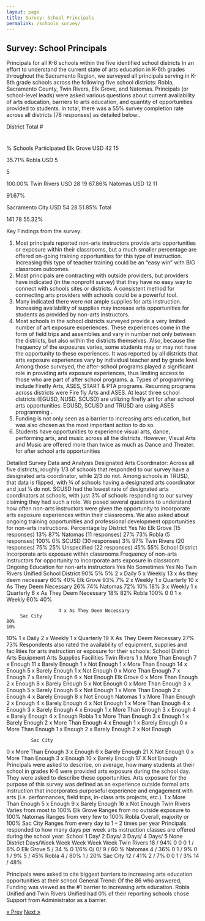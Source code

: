 ```yaml
---
layout: page
title: Survey: School Principals
permalink: /schools_survey/
---
```

## Survey: School Principals



Principals for all K-6 schools within the five identified school districts
In an effort to understand the current state of arts education in K-6th grades throughout the Sacramento Region, we surveyed all principals serving in K-8th grade schools across the following five school districts: Robla, Sacramento County, Twin Rivers, Elk Grove, and Natomas. Principals (or school-level leads) were asked various questions about current availability of arts education, barriers to arts education, and quantity of opportunities provided to students. In total, there was a 55% survey completion rate across all districts (78 responses) as detailed below:.
  
District
Total #
#
 
%
Schools
Participated
Elk Grove USD
42
15
 
35.71%
Robla USD
5
 
5
 
100.00%
Twin Rivers USD
28
19
67.86%
Natomas USD
12
11
 
91.67%
 
Sacramento City USD
54
28
51.85%
Total
 
141
78
55.32%
 
Key Findings from the survey:
1. Most principals reported non-arts instructors provide arts opportunities or exposure within their classrooms, but a much smaller percentage are offered on-going training opportunities for this type of instruction. Increasing this type of teacher training could be an “easy win” with BIG classroom outcomes.
2. Most principals are contracting with outside providers, but providers have indicated (in the nonprofit survey) that they have no easy way to connect with schools sites or districts. A consistent method for connecting arts providers with schools could be a powerful tool.
3. Many indicated there were not ample supplies for arts instruction. Increasing availability of supplies may increase arts opportunities for students as provided by non-arts instructors.
4. Most schools in the school districts surveyed provide a very limited number of art exposure experiences. These experiences come in the form of field trips and assemblies and vary in number not only between the districts, but also within the districts themselves. Also, because the frequency of the exposures varies, some students may or may not have the opportunity to these experiences. It was reported by all districts that arts exposure experiences vary by individual teacher and by grade level. Among those surveyed, the after-school programs played a significant role in providing arts exposure experiences, thus limiting access to those who are part of after school programs.
a.
  Types of programming include Firefly Arts, ASES, START & PTA programs.
 Recurring programs across districts were Fire fly Arts and ASES. At least three
 school districts (EGUSD, NUSD, SCUSD) are utilizing firefly art for after school
  arts opportunities. EGUSD, SCUSD and TRUSD are using ASES programming
 .
5. Funding is not only seen as a barrier to increasing arts education, but was also chosen as
the most important action to do so.
6. Students have opportunities to experience visual arts, dance, performing arts, and music
across all the districts. However, Visual Arts and Music are offered more than twice as much as Dance and Theater.
for after school arts opportunities

 Detailed Survey Data and Analysis
Designated Arts Coordinator: Across all five districts, roughly 1/3 of schools that responded to our survey have a designated arts coordinator, while 2/3 do not. Among schools in TRUSD, that data is flipped, with 3⁄4 of schools having a designated arts coordinator and just 1⁄4 do not. SCUSD had the lowest rate of designated arts coordinators at schools, with just 3% of schools responding to our survey claiming they had such a role.
We posed several questions to understand how often non-arts instructors were given the opportunity to incorporate arts exposure experiences within their classrooms. We also asked about ongoing training opportunities and professional development opportunities for non-arts instructions.
      Percentage by District
        Yes
      No
  Elk Grove (15 responses)
  13%
 87%
   Natomas (11 responses)
     27%
  73%
   Robla (5 responses)
     100%
  0%
   SCUSD (30 responses)
       3%
     97%
  Twin Rivers (20 responses)
  75%
 25%
   Unspecified (22 responses)
      45%
   55%
     School District
  Incorporate arts exposure within classrooms
       Frequency of non-arts instructors for opportunity to incorporate arts exposure in classroom
     Ongoing Education for non-arts instructors
          Yes
     No
    Sometimes
      Yes
    No
  Twin Rivers Unified School District
    90%
    5%
  5%
  2 x Daily
5 x Weekly
13 x As they deem necessary
  60%
   40%
  Elk Grove
  93%
 7%
 2 x Weekly 1 x Quarterly
10 x As They Deem Necessary
 26%
  74%
   Natomas
     72%
  10%
   18%
 3 x Weekly
1 x Quarterly
6 x As They Deem Necessary
  18%
   82%
   Robla
       100%
     0
     0
   1 x Weekly
   60%
    40%
  
                       4 x As They Deem Necessary
         Sac City
    80%
    10%
   10%
  1 x Daily
2 x Weekly 1 x Quarterly
19 X As They Deem Necessary
  27%
   73%
  Respondents also rated the availability of equipment, supplies and facilities for arts instruction or exposure for their schools:
                School District
Arts Equipment
Arts Supplies
Facilities
            Twin Rivers
1 x More Than Enough
7 x Enough
11 x Barely Enough
1 x Not Enough
1 x More Than Enough
14 x Enough
5 x Barely Enough
1 x Not Enough
0 x More Than Enough 7 x Enough
7 x Barely Enough
6 x Not Enough
            Elk Grove
0 x More Than Enough
2 x Enough
8 x Barely Enough
5 x Not Enough
0 x More Than Enough
3 x Enough
5 x Barely Enough
6 x Not Enough
1 x More Than Enough 2 x Enough
4 x Barely Enough
8 x Not Enough
            Natomas
1 x More Than Enough
2 x Enough
4 x Barely Enough
4 x Not Enough
1 x More Than Enough
4 x Enough
3 x Barely Enough
4 x Enough
1 x More Than Enough 3 x Enough
4 x Barely Enough
4 x Enough
            Robla
1 x More Than Enough
3 x Enough
1 x Barely Enough
2 x More Than Enough
4 x Enough
1 x Barely Enough
0 x More Than Enough 1 x Enough
2 x Barely Enough
2 x Not Enough
        
             Sac City
0 x More Than Enough
3 x Enough
6 x Barely Enough
21 X Not Enough
0 x More Than Enough
3 x Enough
10 x Barely Enough
17 X Not Enough
Principals were asked to describe, on average, how many students at their school in grades K-6 were provided arts exposure during the school day. They were asked to describe these opportunities. Arts exposure for the purpose of this survey was defined as an experience outside formal arts instruction that incorporates purposeful experience and engagement with arts (i.e. performances, field trips, in-class arts projects, etc.).
1 x More Than Enough 5 x Enough
9 x Barely Enough
16 x Not Enough
              Twin Rivers
   Varies from most to 100%
      Elk Grove
      Ranges from no outside exposure to 100%
     Natomas
 Ranges from very few to 100%
      Robla
      Overall, majority or 100%
     Sac City
    Ranges from every day to 1 – 2 times per year
  Principals responded to how many days per week arts instruction classes are offered during the school year:
    School
   1 Day/
  2 Days/
   3 Days/
   4 Days/
    5
  None
District
  Days/Week
 Week
   Week
 Week
  Week
     Twin Rivers
 18 / 94%
0
 0
  0
1 / 6%
  0
     Elk Grove
      5 / 34 %
   0
    1/6%
      0/
   0/
    9 / 60 %
   Natomas
    4 / 36%
  0
  1 / 9%
    0
  1 / 9%
   5 / 45%
   Robla
 4 / 80%
     1 / 20%
     Sac City
      12 / 41%
   2 / 7%
    0
      0
    1 / 3%
    14 / 48%
                 
Principals were asked to cite biggest barriers to increasing arts education opportunities at their school
General Trend:
Of the 86 who answered, Funding was viewed as the #1 barrier to increasing arts education. Robla Unified and Twin Rivers Unified had 0% of their reporting schools chose Support from Administrator as a barrier.






<!--
This play will help Departments move from conversation to action. It will provide resources that will allow the Departments to succeed. This might include: roles and responsibilities; governance structures; and data standards.

This play will also include resources on project management and change management to help both staff implement and leadership enforce the importance of this work.

>This Play moves away from the **theoretical** and drives toward the **tactical**.

By detailing all critical steps before starting the project, the Department can anticipate factors  they otherwise would not consider until encountered and identify potential problems and challenges on the front end. 

The planning becomes proactive instead of reactive, which allows best practices to be used and ensures that energy and time are spent on implementing a high-quality, well‐thought‐out project rather than "putting out fires."

![Solutions]({{ site.baseurl }}/assets/images/03_figure01.png "Solutions")

The planning and implementation processes will allow any person working on the project, regardless of his or her level of involvement, to fully understand the goal of the project and how it is to be accomplished. It ensures that everyone working on the project is on the same page and that any discrepancies are resolved before they become costly to the project or population served.

>This play will also include various **resources designed** to help with project management and data management. 

![How do you share data?]({{ site.baseurl }}/assets/images/03_figure03.png "How do you share data?")

>Departments will work to identify Data Sharing and Data De-Identification best practices and lessons learned. 

The **Project Management Resources** will include resources on: agile planning and development; resource management; training; communication; and governance.  

The **Data Management Resources** will include resources on: data access and publishing; data standards; data documentation; and data tools and analytics.

[![Action Item]({{ site.baseurl }}/assets/images/03_figure02.png "Action Item")]({{ site.baseurl }}/action_items)


### Data De-Identification Guidelines
 
CHHS collects, manages, and disseminates a wide range of data. As departments classify data tables and catalog their publishable state data, they should be mindful of legal and policy restrictions on publication of certain kinds of data. The CHHS Data Subcommittee commissioned the development of Agency-wide data de-identification guidelines to assist departments in assessing data for public release. 

The [CHHS Data De-Identification Guidelines](https://github.com/chhsdata/dataplaybook/raw/gh-pages/documents/CHHS-DDG-V1.0-092316.pdf "CHHS Data De-Identification Guidelines") support CHHS governance goals to reduce inconsistency of practices across departments, align standards used across departments, facilitate the release of useful data to the public, promote transparency of state government, and support other CHHS initiatives, such as the [CHHS Open Data Portal](https://chhs.data.ca.gov/ "CHHS Open Data Portal"). 

See the full guidelines and related materials [in the Resource Library]({{ site.baseurl }}/resource_library "Data Playbook Resource Library").
-->

<!-- Pagination -->
<div class="pagination">
  <a class="pagination-item older" href="{{ site.baseurl }}/assess">&laquo; Prev</a>
  <a class="pagination-item newer" href="{{ site.baseurl }}/evaluate">Next &raquo;</a>
</div>
